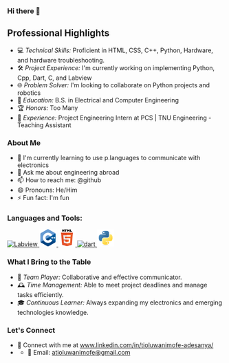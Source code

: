 ### Hi there 👋

## Professional Highlights
- 💻 *Technical Skills:* Proficient in HTML, CSS, C++, Python, Hardware, and hardware troubleshooting.
- 🛠 *Project Experience:* I'm currently working on implementing Python, Cpp, Dart, C, and Labview
- 🌐 *Problem Solver:* I'm looking to collaborate on Python projects and robotics
- 🌟 *Education:* B.S. in Electrical and Computer Engineering
- 🏆 *Honors:* Too Many
- 💼 *Experience:* Project Engineering Intern at PCS | TNU Engineering - Teaching Assistant
  
### About Me
- 🌱 I'm currently learning to use p.languages to communicate with electronics 
- 💬 Ask me about engineering abroad
- 📫 How to reach me: @github
- 😄 Pronouns: He/Him
- ⚡ Fun fact: I'm fun

<p align="left">
</p>

<h3 align="left"> Languages and Tools:</h3>
<p align="left"> <a href="https://www.googleadservices.com/pagead/aclk?sa=L&ai=DChcSEwjR8Z_EgZaHAxX4R_8BHXvYBFAYABAAGgJtZA&ase=2&gclid=Cj0KCQjw-ai0BhDPARIsAB6hmP7vGDEo7q_BTqq-RJ1QOwqKGQ3n_PANzxt13ocRl5dUj_SRPs40HiEaAvOMEALw_wcB&ohost=www.google.com&cid=CAESVuD2nL3uXI0gGryUdUnq6UD84JwZDJTQdQdFlhPqEWgMPFIOP3HX_qhFTnGFCDB11-mr_-XTVo6lSKLw3vmjFRHcoET6PWeKQSPDOYFJg5spyS_6PN-9&sig=AOD64_39OUE-ieOMtbeETxtNMAUrd0HCQg&q&nis=4&adurl&ved=2ahUKEwiRvZrEgZaHAxUiv4kEHa-qB8cQ0Qx6BAgKEAE" target="_blank" rel="noreferrer"> <img src="https://www.vectorlogo.zone/logos/ni_labview/ni_labview-icon.svg" alt="Labview" width="40" height="40"/> </a> <a href="https://www.w3schools.com/cpp/" target="_blank" rel="noreferrer"> <img src="https://raw.githubusercontent.com/devicons/devicon/master/icons/cplusplus/cplusplus-original.svg" alt="cplusplus" width="40" height="40"/> </a> <a href="https://www.w3.org/html/" target="_blank" rel="noreferrer"> <img src="https://raw.githubusercontent.com/devicons/devicon/master/icons/html5/html5-original-wordmark.svg" alt="html5" width="40" height="40"/> </a> <a href="https://www.java.com" target="_blank" rel="noreferrer"> <img src="https://www.vectorlogo.zone/logos/dartlang/dartlang-icon.svg" alt="dart" width="40" height="40"/> </a> <a href="https://www.python.org" target="_blank" rel="noreferrer"> <img src="https://raw.githubusercontent.com/devicons/devicon/master/icons/python/python-original.svg" alt="python" width="40" height="40"/> </a> </p>

### What I Bring to the Table
- 🤝 *Team Player:* Collaborative and effective communicator.
- 🕰 *Time Management:* Able to meet project deadlines and manage tasks efficiently.
- 🎓 *Continuous Learner:* Always expanding my electronics and emerging technologies knowledge.

### Let's Connect
- 🔗 Connect with me at www.linkedin.com/in/tioluwanimofe-adesanya/
- - 📧 Email: atioluwanimofe@gmail.com 

<!--
**tioluwanimofe/tioluwanimofe** is a ✨ _particular_ ✨ repository because its `README.md` (this file) appears on your GitHub profile.

Here are some ideas to get you started:

-->
